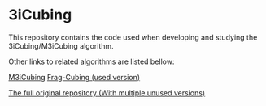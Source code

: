 # 3iCubing

This repository contains the code used when developing and studying the 3iCubing/M3iCubing algorithm.

Other links to related algorithms are listed bellow:

[M3iCubing](https://github.com/Blaldas/M3iCubing)
[Frag-Cubing (used version)](https://github.com/Blaldas/Frag-Cubing_Java_Simplified)

[The full original repository (With multiple unused versions)](https://github.com/Blaldas/Data-Cube-ID-Reduction)
